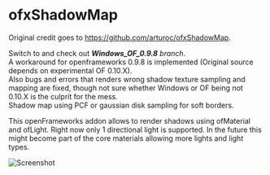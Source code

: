 ﻿# ofxShadowMap

Original credit goes to https://github.com/arturoc/ofxShadowMap.

Switch to and check out ***Windows_OF_0.9.8** branch*.  
A workaround for openframeworks 0.9.8 is implemented (Original source depends on experimental OF 0.10.X).  
Also bugs and errors that renders wrong shadow texture sampling and mapping are fixed, though not sure whether Windows or OF being not 0.10.X is the culprit for the mess.  
​
Shadow map using PCF or gaussian disk sampling for soft borders.

This openFrameworks addon allows to render shadows using ofMaterial and ofLight. Right now only 1 directional light is supported. In the future this might become part of the core materials allowing more lights and light types.

![Screenshot](screenshot.png)
